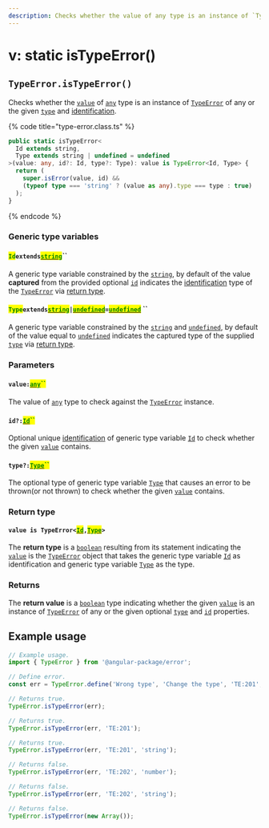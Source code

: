 ```yaml
---
description: Checks whether the value of any type is an instance of `TypeError`
---
```


# v: static isTypeError()

## `TypeError.isTypeError()`

Checks whether the [`value`](v-static-istypeerror.md#value-any) of [`any`](https://www.typescriptlang.org/docs/handbook/basic-types.html#any) type is an instance of [`TypeError`](broken-reference) of any or the given [`type`](v-static-istypeerror.md#type-string) and [identification](v-static-istypeerror.md#id-id).

{% code title="type-error.class.ts" %}
```typescript
public static isTypeError<
  Id extends string,
  Type extends string | undefined = undefined
>(value: any, id?: Id, type?: Type): value is TypeError<Id, Type> {
  return (
    super.isError(value, id) &&
    (typeof type === 'string' ? (value as any).type === type : true)
  );
}
```
{% endcode %}

### Generic type variables

#### <mark style="color:green;">`Id`</mark>`extends`[<mark style="color:green;">`string`</mark>](https://www.typescriptlang.org/docs/handbook/basic-types.html#string)``

A generic type variable constrained by the [`string`](https://developer.mozilla.org/en-US/docs/Web/JavaScript/Reference/Global\_Objects/String), by default of the value **captured** from the provided optional [`id`](v-static-istypeerror.md#id-id) indicates the [identification](../../getting-started/basic-concepts.md#identification) type of the [`TypeError`](broken-reference) via [return type](v-static-istypeerror.md#return-type).

#### <mark style="color:green;">`Type`</mark>`extends`[<mark style="color:green;">`string`</mark>](https://www.typescriptlang.org/docs/handbook/basic-types.html#string)`|`[<mark style="color:green;">`undefined`</mark>](https://www.typescriptlang.org/docs/handbook/basic-types.html#null-and-undefined)`=`[<mark style="color:green;">`undefined`</mark>](https://www.typescriptlang.org/docs/handbook/basic-types.html#null-and-undefined) ``&#x20;

A generic type variable constrained by the [`string`](https://developer.mozilla.org/en-US/docs/Web/JavaScript/Reference/Global\_Objects/String) and [`undefined`](https://www.typescriptlang.org/docs/handbook/basic-types.html#null-and-undefined), by default of the value equal to [`undefined`](https://www.typescriptlang.org/docs/handbook/basic-types.html#null-and-undefined) indicates the captured type of the supplied [`type`](v-static-istypeerror.md#type-string) via [return type](v-static-istypeerror.md#return-type).

### Parameters

#### `value:`[<mark style="color:green;">`any`</mark>](https://www.typescriptlang.org/docs/handbook/basic-types.html#any)<mark style="color:green;">``</mark>

The value of [`any`](https://www.typescriptlang.org/docs/handbook/basic-types.html#any) type to check against the [`TypeError`](broken-reference) instance.

#### `id?:`[<mark style="color:green;">`Id`</mark>](../../error/generic-type-variables.md#wrap-opening)<mark style="color:green;">``</mark>

Optional unique [identification](../../getting-started/basic-concepts.md#identification) of generic type variable [`Id`](v-static-istypeerror.md#id-extends-string) to check whether the given [`value`](v-static-istypeerror.md#value-any) contains.

#### `type?:`[<mark style="color:green;">`Type`</mark>](v-static-istypeerror.md#typeextendsstring-or-undefined-undefined)<mark style="color:green;">``</mark>

The optional type of generic type variable [`Type`](v-static-istypeerror.md#typeextendsstring-or-undefined-undefined) that causes an error to be thrown(or not thrown) to check whether the given [`value`](v-static-istypeerror.md#value-any) contains.

### Return type

#### `value is TypeError<`[<mark style="color:green;">`Id`</mark>](v-static-istypeerror.md#id-extends-string)`,`[<mark style="color:green;">`Type`</mark>](v-static-istypeerror.md#typeextendsstring-or-undefined-undefined)`>`

The **return type** is a [`boolean`](https://www.typescriptlang.org/docs/handbook/basic-types.html#boolean) resulting from its statement indicating the [`value`](v-static-istypeerror.md#value-any) is the [`TypeError`](broken-reference) object that takes the generic type variable [`Id`](v-static-istypeerror.md#idextendsstring) as identification and generic type variable [`Type`](v-static-istypeerror.md#typeextendsstring-or-undefined-undefined) as the type.

### Returns

The **return value** is a [`boolean`](https://developer.mozilla.org/en-US/docs/Web/JavaScript/Reference/Global\_Objects/Boolean) type indicating whether the given [`value`](v-static-istypeerror.md#value-any) is an instance of [`TypeError`](broken-reference) of any or the given optional [`type`](v-static-istypeerror.md#type-string) and [`id`](v-static-istypeerror.md#id-id) properties.

## Example usage

```typescript
// Example usage.
import { TypeError } from '@angular-package/error';

// Define error.
const err = TypeError.define('Wrong type', 'Change the type', 'TE:201', 'string');

// Returns true.
TypeError.isTypeError(err);

// Returns true.
TypeError.isTypeError(err, 'TE:201');

// Returns true.
TypeError.isTypeError(err, 'TE:201', 'string');

// Returns false.
TypeError.isTypeError(err, 'TE:202', 'number');

// Returns false.
TypeError.isTypeError(err, 'TE:202', 'string');

// Returns false.
TypeError.isTypeError(new Array());
```
